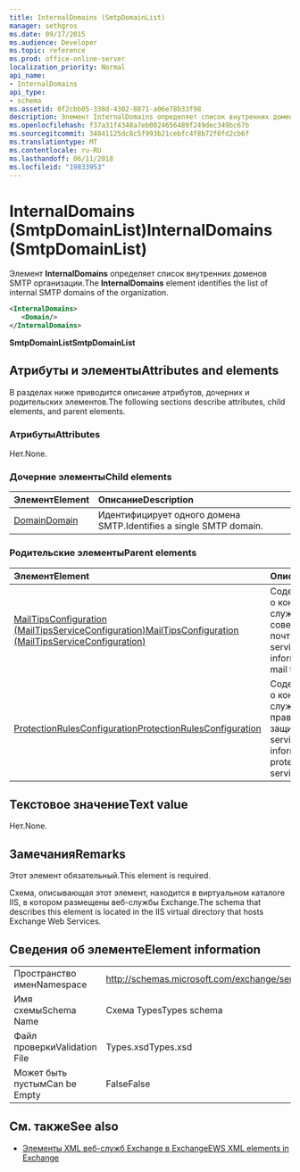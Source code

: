 ```yaml
---
title: InternalDomains (SmtpDomainList)
manager: sethgros
ms.date: 09/17/2015
ms.audience: Developer
ms.topic: reference
ms.prod: office-online-server
localization_priority: Normal
api_name:
- InternalDomains
api_type:
- schema
ms.assetid: 0f2cbb05-338d-4302-8871-a06e78b33f98
description: Элемент InternalDomains определяет список внутренних доменов SMTP организации.
ms.openlocfilehash: f37a31f4348a7eb0024656489f249dec349bc67b
ms.sourcegitcommit: 34041125dc8c5f993b21cebfc4f8b72f0fd2cb6f
ms.translationtype: MT
ms.contentlocale: ru-RU
ms.lasthandoff: 06/11/2018
ms.locfileid: "19833953"
---
```

# <a name="internaldomains-smtpdomainlist"></a><span data-ttu-id="4de89-103">InternalDomains (SmtpDomainList)</span><span class="sxs-lookup"><span data-stu-id="4de89-103">InternalDomains (SmtpDomainList)</span></span>

<span data-ttu-id="4de89-104">Элемент **InternalDomains** определяет список внутренних доменов SMTP организации.</span><span class="sxs-lookup"><span data-stu-id="4de89-104">The **InternalDomains** element identifies the list of internal SMTP domains of the organization.</span></span> 
  
```XML
<InternalDomains>
   <Domain/>
</InternalDomains>
```

 <span data-ttu-id="4de89-105">**SmtpDomainList**</span><span class="sxs-lookup"><span data-stu-id="4de89-105">**SmtpDomainList**</span></span>
## <a name="attributes-and-elements"></a><span data-ttu-id="4de89-106">Атрибуты и элементы</span><span class="sxs-lookup"><span data-stu-id="4de89-106">Attributes and elements</span></span>

<span data-ttu-id="4de89-107">В разделах ниже приводится описание атрибутов, дочерних и родительских элементов.</span><span class="sxs-lookup"><span data-stu-id="4de89-107">The following sections describe attributes, child elements, and parent elements.</span></span>
  
### <a name="attributes"></a><span data-ttu-id="4de89-108">Атрибуты</span><span class="sxs-lookup"><span data-stu-id="4de89-108">Attributes</span></span>

<span data-ttu-id="4de89-109">Нет.</span><span class="sxs-lookup"><span data-stu-id="4de89-109">None.</span></span>
  
### <a name="child-elements"></a><span data-ttu-id="4de89-110">Дочерние элементы</span><span class="sxs-lookup"><span data-stu-id="4de89-110">Child elements</span></span>

|<span data-ttu-id="4de89-111">**Элемент**</span><span class="sxs-lookup"><span data-stu-id="4de89-111">**Element**</span></span>|<span data-ttu-id="4de89-112">**Описание**</span><span class="sxs-lookup"><span data-stu-id="4de89-112">**Description**</span></span>|
|:-----|:-----|
|[<span data-ttu-id="4de89-113">Domain</span><span class="sxs-lookup"><span data-stu-id="4de89-113">Domain</span></span>](domain.md) <br/> |<span data-ttu-id="4de89-114">Идентифицирует одного домена SMTP.</span><span class="sxs-lookup"><span data-stu-id="4de89-114">Identifies a single SMTP domain.</span></span>  <br/> |
   
### <a name="parent-elements"></a><span data-ttu-id="4de89-115">Родительские элементы</span><span class="sxs-lookup"><span data-stu-id="4de89-115">Parent elements</span></span>

|<span data-ttu-id="4de89-116">**Элемент**</span><span class="sxs-lookup"><span data-stu-id="4de89-116">**Element**</span></span>|<span data-ttu-id="4de89-117">**Описание**</span><span class="sxs-lookup"><span data-stu-id="4de89-117">**Description**</span></span>|
|:-----|:-----|
|[<span data-ttu-id="4de89-118">MailTipsConfiguration (MailTipsServiceConfiguration)</span><span class="sxs-lookup"><span data-stu-id="4de89-118">MailTipsConfiguration (MailTipsServiceConfiguration)</span></span>](mailtipsconfiguration-mailtipsserviceconfiguration.md) <br/> |<span data-ttu-id="4de89-119">Содержит сведения о конфигурации службы для службы советы почты.</span><span class="sxs-lookup"><span data-stu-id="4de89-119">Contains service configuration information for the mail tips service.</span></span>  <br/> |
|[<span data-ttu-id="4de89-120">ProtectionRulesConfiguration</span><span class="sxs-lookup"><span data-stu-id="4de89-120">ProtectionRulesConfiguration</span></span>](protectionrulesconfiguration.md) <br/> |<span data-ttu-id="4de89-121">Содержит сведения о конфигурации службы для службы правил защиты.</span><span class="sxs-lookup"><span data-stu-id="4de89-121">Contains service configuration information for the protection rules service.</span></span>  <br/> |
   
## <a name="text-value"></a><span data-ttu-id="4de89-122">Текстовое значение</span><span class="sxs-lookup"><span data-stu-id="4de89-122">Text value</span></span>

<span data-ttu-id="4de89-123">Нет.</span><span class="sxs-lookup"><span data-stu-id="4de89-123">None.</span></span>
  
## <a name="remarks"></a><span data-ttu-id="4de89-124">Замечания</span><span class="sxs-lookup"><span data-stu-id="4de89-124">Remarks</span></span>

<span data-ttu-id="4de89-125">Этот элемент обязательный.</span><span class="sxs-lookup"><span data-stu-id="4de89-125">This element is required.</span></span> 
  
<span data-ttu-id="4de89-126">Схема, описывающая этот элемент, находится в виртуальном каталоге IIS, в котором размещены веб-службы Exchange.</span><span class="sxs-lookup"><span data-stu-id="4de89-126">The schema that describes this element is located in the IIS virtual directory that hosts Exchange Web Services.</span></span>
  
## <a name="element-information"></a><span data-ttu-id="4de89-127">Сведения об элементе</span><span class="sxs-lookup"><span data-stu-id="4de89-127">Element information</span></span>

|||
|:-----|:-----|
|<span data-ttu-id="4de89-128">Пространство имен</span><span class="sxs-lookup"><span data-stu-id="4de89-128">Namespace</span></span>  <br/> |http://schemas.microsoft.com/exchange/services/2006/types  <br/> |
|<span data-ttu-id="4de89-129">Имя схемы</span><span class="sxs-lookup"><span data-stu-id="4de89-129">Schema Name</span></span>  <br/> |<span data-ttu-id="4de89-130">Схема Types</span><span class="sxs-lookup"><span data-stu-id="4de89-130">Types schema</span></span>  <br/> |
|<span data-ttu-id="4de89-131">Файл проверки</span><span class="sxs-lookup"><span data-stu-id="4de89-131">Validation File</span></span>  <br/> |<span data-ttu-id="4de89-132">Types.xsd</span><span class="sxs-lookup"><span data-stu-id="4de89-132">Types.xsd</span></span>  <br/> |
|<span data-ttu-id="4de89-133">Может быть пустым</span><span class="sxs-lookup"><span data-stu-id="4de89-133">Can be Empty</span></span>  <br/> |<span data-ttu-id="4de89-134">False</span><span class="sxs-lookup"><span data-stu-id="4de89-134">False</span></span>  <br/> |
   
## <a name="see-also"></a><span data-ttu-id="4de89-135">См. также</span><span class="sxs-lookup"><span data-stu-id="4de89-135">See also</span></span>



- [<span data-ttu-id="4de89-136">Элементы XML веб-служб Exchange в Exchange</span><span class="sxs-lookup"><span data-stu-id="4de89-136">EWS XML elements in Exchange</span></span>](ews-xml-elements-in-exchange.md)

